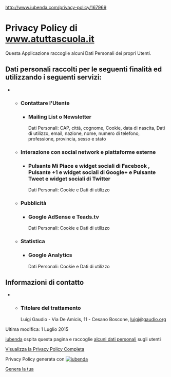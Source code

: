 http://www.iubenda.com/privacy-policy/167969

Privacy Policy di **www.atuttascuola.it**
=========================================

Questa Applicazione raccoglie alcuni Dati Personali dei propri Utenti.

Dati personali raccolti per le seguenti finalità ed utilizzando i seguenti servizi:
-----------------------------------------------------------------------------------

-   -   ### Contattare l'Utente

        -   ### Mailing List o Newsletter

            Dati Personali: CAP, città, cognome, Cookie, data di nascita, Dati di utilizzo, email, nazione, nome, numero di telefono, professione, provincia, sesso e stato

    -   ### Interazione con social network e piattaforme esterne

        -   ### Pulsante Mi Piace e widget sociali di Facebook , Pulsante +1 e widget sociali di Google+ e Pulsante Tweet e widget sociali di Twitter

            Dati Personali: Cookie e Dati di utilizzo

    -   ### Pubblicità

        -   ### Google AdSense e Teads.tv

            Dati Personali: Cookie e Dati di utilizzo

    -   ### Statistica

        -   ### Google Analytics

            Dati Personali: Cookie e Dati di utilizzo

Informazioni di contatto
------------------------

-   -   ### Titolare del trattamento

        Luigi Gaudio - Via De Amicis, 11 - Cesano Boscone, luigi@gaudio.org

Ultima modifica: 1 Luglio 2015

[iubenda](//www.iubenda.com "iubenda - generatore di Privacy Policy") ospita questa pagina e raccoglie [alcuni dati personali](//www.iubenda.com/privacy-policy/467613) sugli utenti

<a href="//www.iubenda.com/privacy-policy/167969/legal" class="show_comp_link iframe-preserve an-preserve" title="Visualizza la Privacy Policy Completa">Visualizza la Privacy Policy Completa</a>

Privacy Policy generata con <a href="//www.iubenda.com" class="no_border" title="iubenda"><img src="//www.iubenda.com/assets/site/logo_min.png" alt="iubenda" /></a>

<a href="//www.iubenda.com" class="btn iubgreen" title="Genera una privacy policy">Genera la tua</a>


